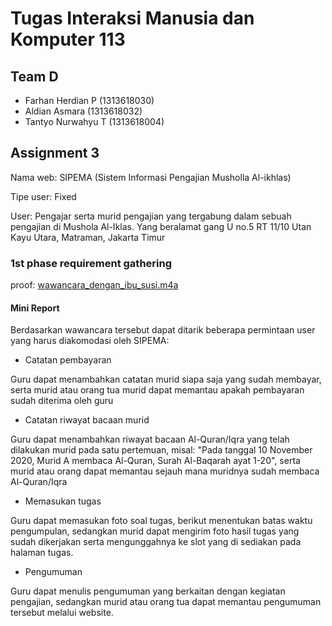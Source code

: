 # Tugas Interaksi Manusia dan Komputer 113

## Team D
- Farhan Herdian P (1313618030)
- Aldian Asmara (1313618032)
- Tantyo Nurwahyu T (1313618004)

## Assignment 3

Nama web: SIPEMA (Sistem Informasi Pengajian Musholla Al-ikhlas)

Tipe user: Fixed

User: Pengajar serta murid pengajian yang tergabung dalam sebuah pengajian di Mushola Al-Iklas. Yang beralamat gang U no.5 RT 11/10 Utan Kayu Utara, Matraman, Jakarta Timur

### 1st phase requirement gathering

proof: [wawancara_dengan_ibu_susi.m4a](proof/wawancara%20dengan%20ibu%20Susi.m4a)

#### Mini Report

Berdasarkan wawancara tersebut dapat ditarik beberapa permintaan user yang harus diakomodasi oleh SIPEMA:

- Catatan pembayaran

Guru dapat menambahkan catatan murid siapa saja yang sudah membayar, serta murid atau orang tua murid dapat memantau apakah pembayaran sudah diterima oleh guru

- Catatan riwayat bacaan murid

Guru dapat menambahkan riwayat bacaan Al-Quran/Iqra yang telah dilakukan murid pada satu pertemuan, misal: "Pada tanggal 10 November 2020, Murid A membaca Al-Quran, Surah Al-Baqarah ayat 1-20", serta murid atau orang dapat memantau sejauh mana muridnya sudah membaca Al-Quran/Iqra

- Memasukan tugas

Guru dapat memasukan foto soal tugas, berikut menentukan batas waktu pengumpulan, sedangkan murid dapat mengirim foto hasil tugas yang sudah dikerjakan serta mengunggahnya ke slot yang di sediakan pada halaman tugas.

- Pengumuman

Guru dapat menulis pengumuman yang berkaitan dengan kegiatan pengajian, sedangkan murid atau orang tua dapat memantau pengumuman tersebut melalui website.
